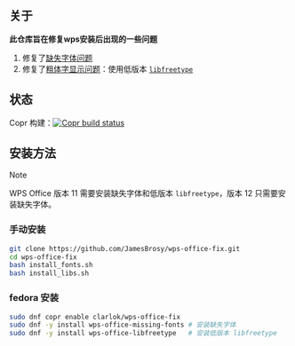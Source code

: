 ## 关于

**此仓库旨在修复wps安装后出现的一些问题**

1. 修复了[缺失字体问题](http://packages.deepin.com/deepin/pool/non-free/t/ttf-wps-fonts/)
2. 修复了[粗体字显示问题](https://bbs.wps.cn/topic/3137)：使用低版本 [`libfreetype`](https://packages.debian.org/zh-tw/bookworm/libfreetype6)

## 状态

Copr 构建：[![Copr build status](https://copr.fedorainfracloud.org/coprs/clarlok/wps-office-fix/package/wps-office-fix/status_image/last_build.png)](https://copr.fedorainfracloud.org/coprs/clarlok/wps-office-fix/package/wps-office-fix/)

## 安装方法

> [!NOTE]
>
> WPS Office 版本 11 需要安装缺失字体和低版本 `libfreetype`，版本 12 只需要安装缺失字体。

### 手动安装

```sh
git clone https://github.com/JamesBrosy/wps-office-fix.git
cd wps-office-fix
bash install_fonts.sh
bash install_libs.sh
```

### fedora 安装

```sh
sudo dnf copr enable clarlok/wps-office-fix
sudo dnf -y install wps-office-missing-fonts # 安装缺失字体
sudo dnf -y install wps-office-libfreetype   # 安装低版本 libfreetype
```

